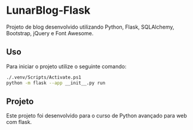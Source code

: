 # LunarBlog-Flask
Projeto de blog desenvolvido utilizando Python, Flask, SQLAlchemy, Bootstrap, jQuery e Font Awesome.

## Uso
Para iniciar o projeto utilize o seguinte comando:

```bash
./.venv/Scripts/Activate.ps1
python -m flask --app __init__.py run
```

## Projeto
Este projeto foi desenvolvido para o curso de Python avançado para web com flask.